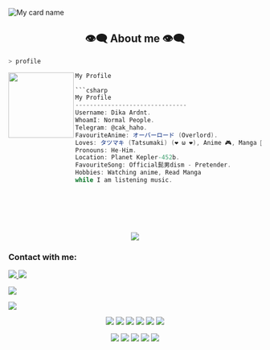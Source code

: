 ![My card name](https://cardivo.vercel.app/api?name=IbasRj&description=Hi,%20Welcome%20To%20My%20Profile%20❤&image=https://telegra.ph/file/a132d1f7ce1a9588924a2.jpg&backgroundColor=%23ecf0f1&instagram=riskixd22&github=IbasRj)

<h2 align="center"> 👁️‍🗨️ About me 👁️‍🗨️ </h2>

```sh
> profile
```

<img align="left" src="img/hisokamorou.png" width="130px"/> 

```csharp
My Profile

```csharp
My Profile
-------------------------------
Username: Dika Ardnt.
WhoamI: Normal People.
Telegram: @cak_haho.
FavouriteAnime: オーバーロード (Overlord).
Loves: タツマキ (Tatsumaki) (❤️ ω ❤️), Anime 🎮, Manga 🎹.
Pronouns: He-Him.
Location: Planet Kepler-452b.
FavouriteSong: Official髭男dism - Pretender.
Hobbies: Watching anime, Read Manga 
while I am listening music.
```


<div>
<br>
<br>
<br>
<br>
  
<p align="center">
<a href="https://discordapp.com/users/924998950795214898"><img align="center" src="https://discord.c99.nl/widget/theme-1/924998950795214898.png"/></a> 
  </p>

<h3 align="left">Contact with me:</h3>
<a href="https://instagram.com/riskixd22"><img src="https://img.shields.io/badge/Instagram-E4405F?style=for-the-badge&logo=instagram&logoColor=white"/> 
<a href="https://wa.link/y8hl3m"><img src="https://img.shields.io/badge/WhatsApp-25D366?style=for-the-badge&logo=whatsapp&logoColor=white" />
  
<p align="left">
  <a href="https://github.com/IbasRj"><img src="https://github-readme-stats.vercel.app/api/top-langs?username=IbasRj&bg_color=30,e96443,904e95&title_color=fff&text_color=fff&hide_border=true&hide_title=false&show_icons=true&layout=compact&langs_count=10" /></a>
</p>

<p align="left">
<a href="//github.com/IbasRj"><img src="https://github-readme-stats.vercel.app/api/top-langs/?username=IbasRj"></a>
</p>

<p align="center">
  <img src="https://img.shields.io/badge/-JavaScript-black?style=flat-square&logo=javascript" />
  <img src="https://img.shields.io/badge/-Node.js-black?style=flat-square&logo=Node.js" />
  <img src="https://img.shields.io/badge/-HTML5-black?style=flat-square&logo=html5&logoColor=e34f26" />
  <img src="https://img.shields.io/badge/-CSS3-black?style=flat-square&logo=css3&logoColor=1572b6" />
  <img src="https://img.shields.io/badge/-Git-black?style=flat-square&logo=git" />
  <img src="https://img.shields.io/badge/-GitHub-black?style=flat-square&logo=github" /> <br>
</p>

<p align="center">
    <img src="https://img.shields.io/badge/OS-Linux-blue?&logo=Linux" />
    <img src="https://img.shields.io/badge/OS-Windows-blue?&logo=Windows" />
    <img src="https://img.shields.io/badge/IDE-Xcode-blue?&logo=xcode" />
    <img src="https://img.shields.io/badge/Text%20Editor-Visual%20Studio%20Code-blue?&logo=visual%20studio%20code&logoColor=blue" />
    <img src="https://img.shields.io/badge/Sublime%20Text-gray?&logo=Sublime-Text" />
</p>
